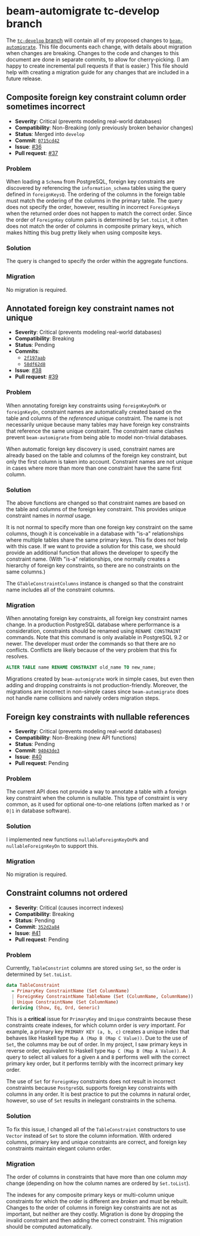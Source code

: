 # beam-automigrate tc-develop branch

The [`tc-develop` branch][] will contain all of my proposed changes to
[`beam-automigrate`][].  This file documents each change, with details about
migration when changes are breaking.  Changes to the code and changes to this
document are done in separate commits, to allow for cherry-picking.  (I am
happy to create incremental pull requests if that is easier.)  This file
should help with creating a migration guide for any changes that are included
in a future release.

[`tc-develop` branch]: <https://github.com/TravisCardwell/beam-automigrate/tree/tc-develop>
[`beam-automigrate`]: <https://github.com/obsidiansystems/beam-automigrate>

## Composite foreign key constraint column order sometimes incorrect

* **Severity**: Critical (prevents modeling real-world databases)
* **Compatibility**: Non-Breaking (only previously broken behavior changes)
* **Status**: Merged into `develop`
* **Commit**: [`0715cd42`](https://github.com/obsidiansystems/beam-automigrate/commit/0715cd42cfcdef67e5fd27579916c189c46f9390)
* **Issue**: [#36](https://github.com/obsidiansystems/beam-automigrate/issues/36)
* **Pull request**: [#37](https://github.com/obsidiansystems/beam-automigrate/pull/37)

### Problem

When loading a `Schema` from PostgreSQL, foreign key constraints are
discovered by referencing the `information_schema` tables using the query
defined in `foreignKeysQ`.  The ordering of the columns in the foreign table
must match the ordering of the columns in the primary table.  The query does
not specify the order, however, resulting in incorrect `ForeignKey`s when the
returned order does not happen to match the correct order.  Since the order of
`ForeignKey` column pairs is determined by `Set.toList`, it often does not
match the order of columns in composite primary keys, which makes hitting this
bug pretty likely when using composite keys.

### Solution

The query is changed to specify the order within the aggregate functions.

### Migration

No migration is required.

## Annotated foreign key constraint names not unique

* **Severity**: Critical (prevents modeling real-world databases)
* **Compatibility**: Breaking
* **Status**: Pending
* **Commits**:
    * [`2f197aab`](https://github.com/TravisCardwell/beam-automigrate/commit/2f197aab5f3fabee9646410b77eb923ff0bfbc89)
    * [`58df62d8`](https://github.com/TravisCardwell/beam-automigrate/commit/58df62d86af30862258e35bca32e5ad832d9432d)
* **Issue**: [#38](https://github.com/obsidiansystems/beam-automigrate/issues/38)
* **Pull request**: [#39](https://github.com/obsidiansystems/beam-automigrate/pull/39)

### Problem

When annotating foreign key constraints using `foreignKeyOnPk` or
`foreignKeyOn`, constraint names are automatically created based on the table
and columns of the *referenced* unique constraint.  The name is not
necessarily unique because many tables may have foreign key constraints that
reference the same unique constraint.  The constraint name clashes prevent
`beam-automigrate` from being able to model non-trivial databases.

When automatic foreign key discovery is used, constraint names are already
based on the table and columns of the foreign key constraint, but only the
first column is taken into account.  Constraint names are not unique in cases
where more than more than one constraint have the same first column.

### Solution

The above functions are changed so that constraint names are based on the
table and columns of the foreign key constraint.  This provides unique
constraint names in *normal* usage.

It is not normal to specify more than one foreign key constraint on the same
columns, though it is conceivable in a database with "is-a" relationships
where multiple tables share the same primary keys.  This fix does *not* help
with this case.  If we want to provide a solution for this case, we should
provide an additional function that allows the developer to specify the
constraint name.  (With "is-a" relationships, one normally creates a hierarchy
of foreign key constraints, so there are no constraints on the same columns.)

The `GTableConstraintColumns` instance is changed so that the constraint name
includes all of the constraint columns.

### Migration

When annotating foreign key constraints, all foreign key constraint names
change.  In a production PostgreSQL database where performance is a
consideration, constraints should be renamed using `RENAME CONSTRAINT`
commands.  Note that this command is only available in PostgreSQL 9.2 or
newer.  The developer must order the commands so that there are no conflicts.
Conflicts are likely because of the very problem that this fix resolves.

```sql
ALTER TABLE name RENAME CONSTRAINT old_name TO new_name;
```

Migrations created by `beam-automigrate` work in simple cases, but even then
adding and dropping constraints is not production-friendly.  Moreover, the
migrations are incorrect in non-simple cases since `beam-automigrate` does not
handle name collisions and naively orders migration steps.

## Foreign key constraints with nullable references

* **Severity**: Critical (prevents modeling real-world databases)
* **Compatibility**: Non-Breaking (new API functions)
* **Status**: Pending
* **Commit**: [`94043de3`](https://github.com/TravisCardwell/beam-automigrate/commit/94043de3babdad706d61ddc4b4134eb0f9a91ca2)
* **Issue**: [#40](https://github.com/obsidiansystems/beam-automigrate/issues/40)
* **Pull request**: Pending

### Problem

The current API does not provide a way to annotate a table with a foreign key
constraint when the column is nullable.  This type of constraint is very
common, as it used for optional one-to-one relations (often marked as `?` or
`0|1` in database software).

### Solution

I implemented new functions `nullableForeignKeyOnPk` and
`nullableForeignKeyOn` to support this.

### Migration

No migration is required.

## Constraint columns not ordered

* **Severity**: Critical (causes incorrect indexes)
* **Compatibility**: Breaking
* **Status**: Pending
* **Commit**: [`352d2a84`](https://github.com/TravisCardwell/beam-automigrate/commit/352d2a84e5a8c077db5a9f7bc64f984bcc7e8ee6)
* **Issue**: [#41](https://github.com/obsidiansystems/beam-automigrate/issues/41)
* **Pull request**: Pending

### Problem

Currently, `TableConstrint` columns are stored using `Set`, so the order is
determined by `Set.toList`.

```haskell
data TableConstraint
  = PrimaryKey ConstraintName (Set ColumnName)
  | ForeignKey ConstraintName TableName (Set (ColumnName, ColumnName)) ReferenceAction {- onDelete -} ReferenceAction {- onUpdate -}
  | Unique ConstraintName (Set ColumnName)
  deriving (Show, Eq, Ord, Generic)
```

This is a **critical** issue for `PrimaryKey` and `Unique` constraints because
these constraints create indexes, for which column order is *very* important.
For example, a primary key `PRIMARY KEY (a, b, c)` creates a unique index that
behaves like Haskell type `Map A (Map B (Map C Value))`.  Due to the use of
`Set`, the columns may be out of order.  In my project, I saw primary keys in
reverse order, equivalent to Haskell type `Map C (Map B (Map A Value))`.  A
query to select all values for a given `A` and `B` performs well with the
correct primary key order, but it performs terribly with the incorrect primary
key order.

The use of `Set` for `ForeignKey` constraints does not result in incorrect
constraints because `PostgreSQL` supports foreign key constraints with columns
in any order.  It is best practice to put the columns in natural order,
however, so use of `Set` results in inelegant constraints in the schema.

### Solution

To fix this issue, I changed all of the `TableConstraint` constructors to use
`Vector` instead of `Set` to store the column information.  With ordered
columns, primary key and unique constraints are correct, and foreign key
constraints maintain elegant column order.

### Migration

The order of columns in constraints that have more than one column *may*
change (depending on how the column names are ordered by `Set.toList`).

The indexes for any composite primary keys or multi-column unique constraints
for which the order is different are *broken* and must be rebuilt.  Changes
to the order of columns in foreign key constraints are not as important, but
neither are they costly.  Migration is done by dropping the invalid constraint
and then adding the correct constraint.  This migration should be computed
automatically.

